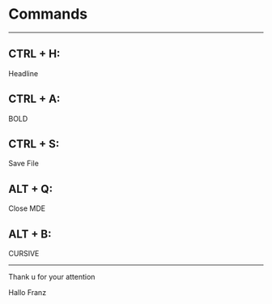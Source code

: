 # Commands

---

##  CTRL + H: 
Headline

## CTRL + A:
BOLD
## CTRL + S:
Save File
## ALT + Q:
Close MDE
## ALT + B:
CURSIVE


---
Thank u for your attention

Hallo Franz 



 